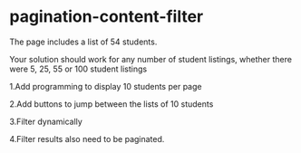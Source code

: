 # pagination-content-filter

The page includes a list of 54 students.  

Your solution should work for any number of student listings, whether there were 5, 25, 55 or 100 student listings

1.Add programming to display 10 students per page

2.Add buttons to jump between the lists of 10 students

3.Filter dynamically

4.Filter results also need to be paginated.
